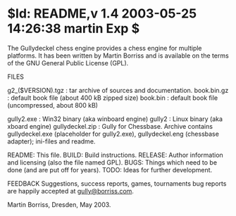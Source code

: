 # $Id: README,v 1.4 2003-05-25 14:26:38 martin Exp $

The Gullydeckel chess engine provides a chess engine
for multiple platforms. It has been written by Martin
Borriss and is available on the terms of the GNU General Public
License (GPL).

FILES

g2_($VERSION).tgz : tar archive of sources and documentation.
book.bin.gz	:  default book file (about 400 kB zipped size)
book.bin	:  default book file (uncompressed, about 800 kB)

gully2.exe	: Win32 binary (aka winboard engine)
gully2		: Linux binary (aka xboard engine)
gullydeckel.zip	: Gully for Chessbase.
		Archive contains gullydeckel.exe (placeholder for gully2.exe),
		gullydeckel.eng (chessbase adapter); ini-files and
		readme.

README:	This file.
BUILD:	Build instructions.
RELEASE: Author information and licensing (also the file named GPL).
BUGS: Things which need to be done (and are put off for years).
TODO: Ideas for further development.


FEEDBACK
Suggestions, success reports, games, tournaments bug reports are happily
accepted at gully@borriss.com.

Martin Borriss, Dresden, May 2003.


